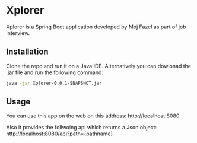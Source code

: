 # Xplorer

Xplorer is a Spring Boot application developed by Moj Fazel as part of job interview. 

## Installation

Clone the repo and run it on a Java IDE. Alternatively you can dowlonad the .jar file and run the following command:

```bash
java -jar Xplorer-0.0.1-SNAPSHOT.jar

```

## Usage
You can use this app on the web on this address: 
http://localhost:8080

Also it provides the follwoing api which returns a Json object:
http://localhost:8080/api?path={pathname} 


